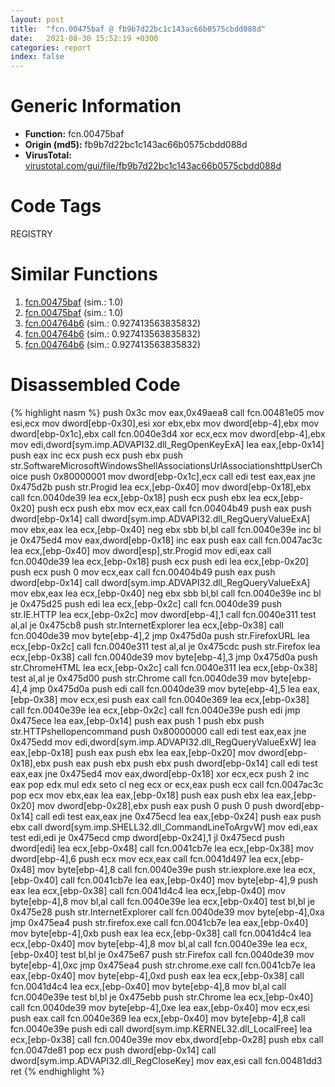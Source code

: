 ```yaml
---
layout: post
title:  "fcn.00475baf @ fb9b7d22bc1c143ac66b0575cbdd088d"
date:   2021-08-30 15:52:19 +0300
categories: report
index: false
---
```


# Generic Information
- **Function:** fcn.00475baf
- **Origin (md5):** fb9b7d22bc1c143ac66b0575cbdd088d
- **VirusTotal:** [virustotal.com/gui/file/fb9b7d22bc1c143ac66b0575cbdd088d][virustotal_ref]

# Code Tags
<span class="tag" id="REGISTRY">REGISTRY</span>


# Similar Functions

1. [fcn.00475baf][similar_1_ref] (sim.: 1.0)
2. [fcn.00475baf][similar_2_ref] (sim.: 1.0)
3. [fcn.004764b6][similar_3_ref] (sim.: 0.927413563835832)
4. [fcn.004764b6][similar_4_ref] (sim.: 0.927413563835832)
5. [fcn.004764b6][similar_5_ref] (sim.: 0.927413563835832)


# Disassembled Code

{% highlight nasm %}
push 0x3c
mov eax,0x49aea8
call fcn.00481e05
mov esi,ecx
mov dword[ebp-0x30],esi
xor ebx,ebx
mov dword[ebp-4],ebx
mov dword[ebp-0x1c],ebx
call fcn.0040e3d4
xor ecx,ecx
mov dword[ebp-4],ebx
mov edi,dword[sym.imp.ADVAPI32.dll_RegOpenKeyExA]
lea eax,[ebp-0x14]
push eax
inc ecx
push ecx
push ebx
push str.SoftwareMicrosoftWindowsShellAssociationsUrlAssociationshttpUserChoice
push 0x80000001
mov dword[ebp-0x1c],ecx
call edi
test eax,eax
jne 0x475d2b
push str.Progid
lea ecx,[ebp-0x40]
mov dword[ebp-0x18],ebx
call fcn.0040de39
lea ecx,[ebp-0x18]
push ecx
push ebx
lea ecx,[ebp-0x20]
push ecx
push ebx
mov ecx,eax
call fcn.00404b49
push eax
push dword[ebp-0x14]
call dword[sym.imp.ADVAPI32.dll_RegQueryValueExA]
mov ebx,eax
lea ecx,[ebp-0x40]
neg ebx
sbb bl,bl
call fcn.0040e39e
inc bl
je 0x475ed4
mov eax,dword[ebp-0x18]
inc eax
push eax
call fcn.0047ac3c
lea ecx,[ebp-0x40]
mov dword[esp],str.Progid
mov edi,eax
call fcn.0040de39
lea ecx,[ebp-0x18]
push ecx
push edi
lea ecx,[ebp-0x20]
push ecx
push 0
mov ecx,eax
call fcn.00404b49
push eax
push dword[ebp-0x14]
call dword[sym.imp.ADVAPI32.dll_RegQueryValueExA]
mov ebx,eax
lea ecx,[ebp-0x40]
neg ebx
sbb bl,bl
call fcn.0040e39e
inc bl
je 0x475d25
push edi
lea ecx,[ebp-0x2c]
call fcn.0040de39
push str.IE.HTTP
lea ecx,[ebp-0x2c]
mov dword[ebp-4],1
call fcn.0040e311
test al,al
je 0x475cb8
push str.InternetExplorer
lea ecx,[ebp-0x38]
call fcn.0040de39
mov byte[ebp-4],2
jmp 0x475d0a
push str.FirefoxURL
lea ecx,[ebp-0x2c]
call fcn.0040e311
test al,al
je 0x475cdc
push str.Firefox
lea ecx,[ebp-0x38]
call fcn.0040de39
mov byte[ebp-4],3
jmp 0x475d0a
push str.ChromeHTML
lea ecx,[ebp-0x2c]
call fcn.0040e311
lea ecx,[ebp-0x38]
test al,al
je 0x475d00
push str.Chrome
call fcn.0040de39
mov byte[ebp-4],4
jmp 0x475d0a
push edi
call fcn.0040de39
mov byte[ebp-4],5
lea eax,[ebp-0x38]
mov ecx,esi
push eax
call fcn.0040e369
lea ecx,[ebp-0x38]
call fcn.0040e39e
lea ecx,[ebp-0x2c]
call fcn.0040e39e
push edi
jmp 0x475ece
lea eax,[ebp-0x14]
push eax
push 1
push ebx
push str.HTTPshellopencommand
push 0x80000000
call edi
test eax,eax
jne 0x475edd
mov edi,dword[sym.imp.ADVAPI32.dll_RegQueryValueExW]
lea eax,[ebp-0x18]
push eax
push ebx
lea eax,[ebp-0x20]
mov dword[ebp-0x18],ebx
push eax
push ebx
push ebx
push dword[ebp-0x14]
call edi
test eax,eax
jne 0x475ed4
mov eax,dword[ebp-0x18]
xor ecx,ecx
push 2
inc eax
pop edx
mul edx
seto cl
neg ecx
or ecx,eax
push ecx
call fcn.0047ac3c
pop ecx
mov ebx,eax
lea eax,[ebp-0x18]
push eax
push ebx
lea eax,[ebp-0x20]
mov dword[ebp-0x28],ebx
push eax
push 0
push 0
push dword[ebp-0x14]
call edi
test eax,eax
jne 0x475ecd
lea eax,[ebp-0x24]
push eax
push ebx
call dword[sym.imp.SHELL32.dll_CommandLineToArgvW]
mov edi,eax
test edi,edi
je 0x475ecd
cmp dword[ebp-0x24],1
jl 0x475ecd
push dword[edi]
lea ecx,[ebp-0x48]
call fcn.0041cb7e
lea ecx,[ebp-0x38]
mov dword[ebp-4],6
push ecx
mov ecx,eax
call fcn.0041d497
lea ecx,[ebp-0x48]
mov byte[ebp-4],8
call fcn.0040e39e
push str.iexplore.exe
lea ecx,[ebp-0x40]
call fcn.0041cb7e
lea eax,[ebp-0x40]
mov byte[ebp-4],9
push eax
lea ecx,[ebp-0x38]
call fcn.0041d4c4
lea ecx,[ebp-0x40]
mov byte[ebp-4],8
mov bl,al
call fcn.0040e39e
lea ecx,[ebp-0x40]
test bl,bl
je 0x475e28
push str.InternetExplorer
call fcn.0040de39
mov byte[ebp-4],0xa
jmp 0x475ea4
push str.firefox.exe
call fcn.0041cb7e
lea eax,[ebp-0x40]
mov byte[ebp-4],0xb
push eax
lea ecx,[ebp-0x38]
call fcn.0041d4c4
lea ecx,[ebp-0x40]
mov byte[ebp-4],8
mov bl,al
call fcn.0040e39e
lea ecx,[ebp-0x40]
test bl,bl
je 0x475e67
push str.Firefox
call fcn.0040de39
mov byte[ebp-4],0xc
jmp 0x475ea4
push str.chrome.exe
call fcn.0041cb7e
lea eax,[ebp-0x40]
mov byte[ebp-4],0xd
push eax
lea ecx,[ebp-0x38]
call fcn.0041d4c4
lea ecx,[ebp-0x40]
mov byte[ebp-4],8
mov bl,al
call fcn.0040e39e
test bl,bl
je 0x475ebb
push str.Chrome
lea ecx,[ebp-0x40]
call fcn.0040de39
mov byte[ebp-4],0xe
lea eax,[ebp-0x40]
mov ecx,esi
push eax
call fcn.0040e369
lea ecx,[ebp-0x40]
mov byte[ebp-4],8
call fcn.0040e39e
push edi
call dword[sym.imp.KERNEL32.dll_LocalFree]
lea ecx,[ebp-0x38]
call fcn.0040e39e
mov ebx,dword[ebp-0x28]
push ebx
call fcn.0047de81
pop ecx
push dword[ebp-0x14]
call dword[sym.imp.ADVAPI32.dll_RegCloseKey]
mov eax,esi
call fcn.00481dd3
ret
{% endhighlight %}


[similar_1_ref]: /report/fcn.00475baf@912f1d013a0d6151bc7a7cef6da1b2a0
[similar_2_ref]: /report/fcn.00475baf@152885a790b99953ce23874f0947b7bd
[similar_3_ref]: /report/fcn.004764b6@fb9b7d22bc1c143ac66b0575cbdd088d
[similar_4_ref]: /report/fcn.004764b6@152885a790b99953ce23874f0947b7bd
[similar_5_ref]: /report/fcn.004764b6@912f1d013a0d6151bc7a7cef6da1b2a0
[virustotal_ref]: https://www.virustotal.com/gui/file/fb9b7d22bc1c143ac66b0575cbdd088d